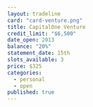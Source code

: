 ```yaml
---
layout: tradeline
card: "card-venture.png"
title: CapitalOne Venture
credit_limit: "$6,500"
date_open: 2013
balance: "20%"
statement_date: 15th
slots_available: 3
price: $325
categories: 
  - personal
  - open
published: true
---
```


